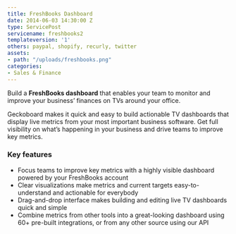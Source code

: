 ```yaml
---
title: FreshBooks Dashboard
date: 2014-06-03 14:30:00 Z
type: ServicePost
servicename: freshbooks2
templateversion: '1'
others: paypal, shopify, recurly, twitter
assets:
- path: "/uploads/freshbooks.png"
categories:
- Sales & Finance
---
```


Build a **FreshBooks dashboard** that enables your team to monitor and improve your business’ finances on TVs around your office.

Geckoboard makes it quick and easy to build actionable TV dashboards that display live metrics from your most important business software. Get full visibility on what’s happening in your business and drive teams to improve key metrics. 

<div class="useful-resources widget-main__inner">
<h3>Key features</h3>
<ul class="resources-links">
<li><span>Focus teams to improve key metrics with a highly visible dashboard powered by your FreshBooks account</span></li>
<li><span>Clear visualizations make metrics and current targets easy-to-understand and actionable for everybody</span></li>
<li><span>Drag-and-drop interface makes building and editing live TV dashboards quick and simple</span></li>
<li><span>Combine metrics from other tools into a great-looking dashboard using 60+ pre-built integrations, or from any other source using our API</span></li>
</ul>
</div>
